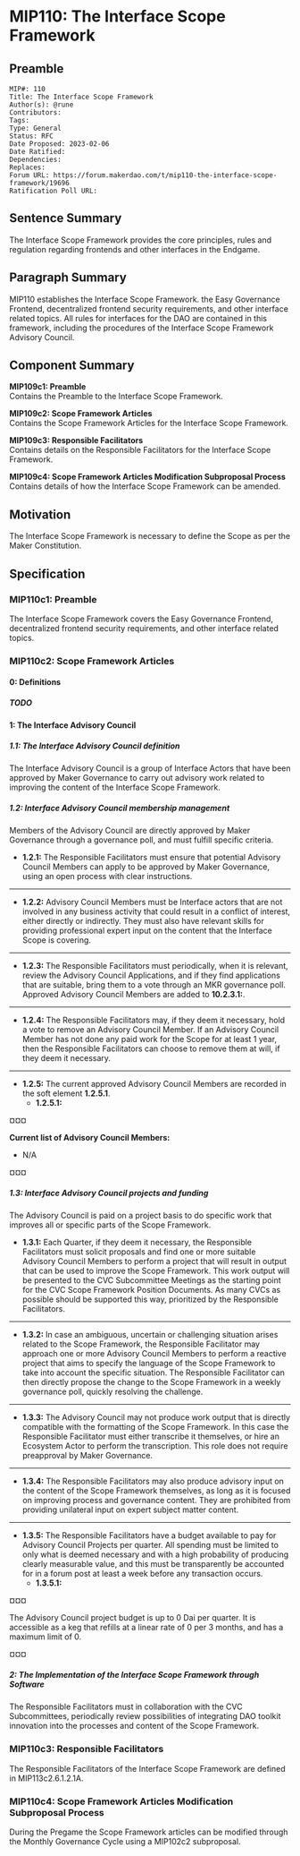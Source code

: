 # MIP110: The Interface Scope Framework

## Preamble
```
MIP#: 110
Title: The Interface Scope Framework
Author(s): @rune
Contributors:
Tags:
Type: General
Status: RFC
Date Proposed: 2023-02-06
Date Ratified:
Dependencies:
Replaces:
Forum URL: https://forum.makerdao.com/t/mip110-the-interface-scope-framework/19696
Ratification Poll URL:
```

## Sentence Summary

The Interface Scope Framework provides the core principles, rules and regulation regarding frontends and other interfaces in the Endgame.

## Paragraph Summary

MIP110 establishes the Interface Scope Framework. the Easy Governance Frontend, decentralized frontend security requirements, and other interface related topics. All rules for interfaces for the DAO are contained in this framework, including the procedures of the Interface Scope Framework Advisory Council.

## Component Summary

**MIP109c1: Preamble**  
Contains the Preamble to the Interface Scope Framework.

**MIP109c2: Scope Framework Articles**  
Contains the Scope Framework Articles for the Interface Scope Framework.

**MIP109c3: Responsible Facilitators**  
Contains details on the Responsible Facilitators for the Interface Scope Framework.

**MIP109c4: Scope Framework Articles Modification Subproposal Process**  
Contains details of how the Interface Scope Framework can be amended.

## Motivation

The Interface Scope Framework is necessary to define the Scope as per the Maker Constitution.

## Specification

### MIP110c1: Preamble

The Interface Scope Framework covers the Easy Governance Frontend, decentralized frontend security requirements, and other interface related topics.

### MIP110c2: Scope Framework Articles

#### 0: Definitions

##### TODO

#### 1: The Interface Advisory Council

##### 1.1: The Interface Advisory Council definition

The Interface Advisory Council is a group of Interface Actors that have been approved by Maker Governance to carry out advisory work related to improving the content of the Interface Scope Framework.

##### 1.2: Interface Advisory Council membership management

Members of the Advisory Council are directly approved by Maker Governance through a governance poll, and must fulfill specific criteria.
* **1.2.1:** The Responsible Facilitators must ensure that potential Advisory Council Members can apply to be approved by Maker Governance, using an open process with clear instructions.
---
* **1.2.2:** Advisory Council Members must be Interface actors that are not involved in any business activity that could result in a conflict of interest, either directly or indirectly. They must also have relevant skills for providing professional expert input on the content that the Interface Scope is covering.
---
* **1.2.3:** The Responsible Facilitators must periodically, when it is relevant, review the Advisory Council Applications, and if they find applications that are suitable, bring them to a vote through an MKR governance poll. Approved Advisory Council Members are added to **10.2.3.1:**.
---
* **1.2.4:** The Responsible Facilitators may, if they deem it necessary, hold a vote to remove an Advisory Council Member. If an Advisory Council Member has not done any paid work for the Scope for at least 1 year, then the Responsible Facilitators can choose to remove them at will, if they deem it necessary.
---
* **1.2.5:** The current approved Advisory Council Members are recorded in the soft element **1.2.5.1**.
	* **1.2.5.1:**
	
¤¤¤

**Current list of Advisory Council Members:**
* N/A

¤¤¤

##### 1.3: Interface Advisory Council projects and funding

The Advisory Council is paid on a project basis to do specific work that improves all or specific parts of the Scope Framework.
* **1.3.1:** Each Quarter, if they deem it necessary, the Responsible Facilitators must solicit proposals and find one or more suitable Advisory Council Members to perform a project that will result in output that can be used to improve the Scope Framework. This work output will be presented to the CVC Subcommittee Meetings as the starting point for the CVC Scope Framework Position Documents. As many CVCs as possible should be supported this way, prioritized by the Responsible Facilitators.
---
* **1.3.2:** In case an ambiguous, uncertain or challenging situation arises related to the Scope Framework, the Responsible Facilitator may approach one or more Advisory Council Members to perform a reactive project that aims to specify the language of the Scope Framework to take into account the specific situation. The Responsible Facilitator can then directly propose the change to the Scope Framework in a weekly governance poll, quickly resolving the challenge.
---
* **1.3.3:** The Advisory Council may not produce work output that is directly compatible with the formatting of the Scope Framework. In this case the Responsible Facilitator must either transcribe it themselves, or hire an Ecosystem Actor to perform the transcription. This role does not require preapproval by Maker Governance.
---
* **1.3.4:** The Responsible Facilitators may also produce advisory input on the content of the Scope Framework themselves, as long as it is focused on improving process and governance content. They are prohibited from providing unilateral input on expert subject matter content.
---
* **1.3.5:** The Responsible Facilitators have a budget available to pay for Advisory Council Projects per quarter. All spending must be limited to only what is deemed necessary and with a high probability of producing clearly measurable value, and this must be transparently be accounted for in a forum post at least a week before any transaction occurs.
	* **1.3.5.1:**
	
¤¤¤

The Advisory Council project budget is up to 0 Dai per quarter. It is accessible as a keg that refills at a linear rate of 0 per 3 months, and has a maximum limit of 0.

¤¤¤

##### 2: The Implementation of the Interface Scope Framework through Software

The Responsible Facilitators must in collaboration with the CVC Subcommittees, periodically review possibilities of integrating DAO toolkit innovation into the processes and content of the Scope Framework.

### MIP110c3: Responsible Facilitators

The Responsible Facilitators of the Interface Scope Framework are defined in MIP113c2.6.1.2.1A.

### MIP110c4: Scope Framework Articles Modification Subproposal Process

During the Pregame the Scope Framework articles can be modified through the Monthly Governance Cycle using a MIP102c2 subproposal.